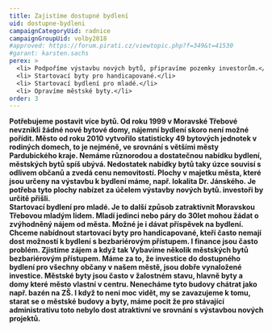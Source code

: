 ```yaml
---
title: Zajistíme dostupné bydlení
uid: dostupne-bydleni
campaignCategoryUid: radnice
campaignGroupUid: volby2018
#approved: https://forum.pirati.cz/viewtopic.php?f=349&t=41530
#garant: karsten.sachs
perex: >
  <li> Podpoříme výstavbu nových bytů, připravíme pozemky investorům.</li>
  <li> Startovací byty pro handicapované.</li>
  <li> Startovací bydlení pro mladé.</li>
  <li> Opravíme městské byty.</li>
order: 3
---
```


**Potřebujeme postavit více bytů. Od roku 1999 v Moravské Třebové nevznikli žádné nové bytové domy, nájemní bydlení skoro není možné pořídit. Město od roku 2010 vytvořilo statisticky 49 bytových jednotek v rodiných domech, to je nejméně, ve srovnání s většími městy Pardubického kraje. Nemáme různorodou a dostatečnou nabídku bydlení, městských bytů spíš ubývá. Nedostatek nabídky bytů taky úzce souvisí s odlivem občanů a zvedá cenu nemovitostí. Plochy v majetku města, které jsou určeny na výstavbu k bydlení máme, např. lokalita Dr. Jánského. Je potřeba tyto plochy nabízet za účelem výstavby nových bytů. investoři by určitě přišli.  
Startovací bydlení pro mladé. Je to další způsob zatraktivnit Moravskou Třebovou mladým lidem. Mladí jedinci nebo páry do 30let mohou žádat o zvýhodněný nájem od města. Možné je i dávat příspěvek na bydlení.  
Chceme nabídnout startovací byty pro handicapované, kteří často nemají dost možností k bydlení s bezbariérovým přístupem. I finance jsou často problém. Zjistíme zájem a když tak Vybavíme několik městských bytů bezbariérovým přístupem.  Máme za to, že investice do dostupného bydlení pro všechny občany v našem městě, jsou dobře vynaložené investice.  Městské byty jsou často v žalostném stavu, hlavně byty a domy které město vlastní v centru. Nenecháme tyto budovy chátrat jako např. bazén na ZŠ. I když to není moc vidět, my se zavazujeme k tomu, starat se o městské budovy a byty, máme pocit že pro stávající administrativu toto nebylo dost atraktivní ve srovnání s výstavbou nových projektů.**
